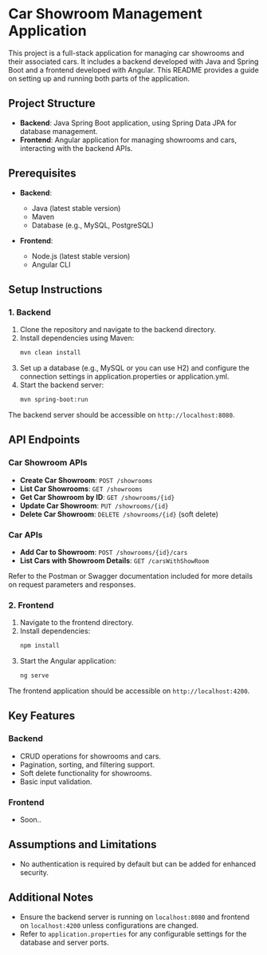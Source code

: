 # Car Showroom Management Application

This project is a full-stack application for managing car showrooms and their associated cars. It includes a backend developed with Java and Spring Boot and a frontend developed with Angular. This README provides a guide on setting up and running both parts of the application.

## Project Structure

- **Backend**: Java Spring Boot application, using Spring Data JPA for database management.
- **Frontend**: Angular application for managing showrooms and cars, interacting with the backend APIs.

## Prerequisites

- **Backend**:
  - Java (latest stable version)
  - Maven
  - Database (e.g., MySQL, PostgreSQL)

- **Frontend**:
  - Node.js (latest stable version)
  - Angular CLI

## Setup Instructions

### 1. Backend

1. Clone the repository and navigate to the backend directory.
2. Install dependencies using Maven:
   ```bash
   mvn clean install

3. Set up a database (e.g., MySQL or you can use H2) and configure the connection settings in application.properties or application.yml.
4. Start the backend server:
   ```bash
   mvn spring-boot:run

The backend server should be accessible on `http://localhost:8080`.


## API Endpoints

### Car Showroom APIs

- **Create Car Showroom**: `POST /showrooms`
- **List Car Showrooms**: `GET /showrooms`
- **Get Car Showroom by ID**: `GET /showrooms/{id}`
- **Update Car Showroom**: `PUT /showrooms/{id}`
- **Delete Car Showroom**: `DELETE /showrooms/{id}` (soft delete)

### Car APIs

- **Add Car to Showroom**: `POST /showrooms/{id}/cars`
- **List Cars with Showroom Details**: `GET /carsWithShowRoom`

Refer to the Postman or Swagger documentation included for more details on request parameters and responses.

### 2. Frontend

1. Navigate to the frontend directory.
2. Install dependencies:
   ```bash
   npm install
3. Start the Angular application:
   ```bash
   ng serve

The frontend application should be accessible on `http://localhost:4200`.

## Key Features

### Backend
- CRUD operations for showrooms and cars.
- Pagination, sorting, and filtering support.
- Soft delete functionality for showrooms.
- Basic input validation.

### Frontend
- Soon..

## Assumptions and Limitations
- No authentication is required by default but can be added for enhanced security.

## Additional Notes
- Ensure the backend server is running on `localhost:8080` and frontend on `localhost:4200` unless configurations are changed.
- Refer to `application.properties` for any configurable settings for the database and server ports.
